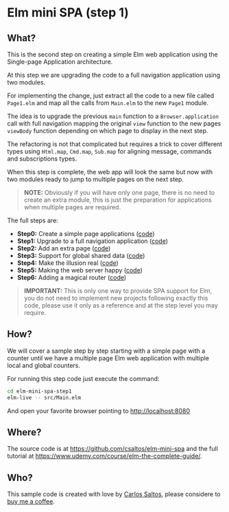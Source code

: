 # Elm mini SPA (step 1)

## What?

This is the second step on creating a simple Elm web application using the
Single-page Application architecture.

At this step we are upgrading the code to a full navigation application using
two modules.

For implementing the change, just extract all the code to a new file called
`Page1.elm` and map all the calls from `Main.elm` to the new `Page1` module.

The idea is to upgrade the previous `main` function to a `Browser.application`
call with full navigation mapping the original `view` function to the new pages
`viewBody` function depending on which page to display in the next step.

The refactoring is not that complicated but requires a trick to cover different
types using `Html.map`, `Cmd.map`, `Sub.map` for aligning message, commands
and subscriptions types.

When this step is complete, the web app will look the same but now with two
modules ready to jump to multiple pages on the next step.

> **NOTE:** Obviously if you will have only one page, there is no need to create
> an extra module, this is just the preparation for applications when multiple
> pages are required.

The full steps are:

- **Step0:** Create a simple page applications ([code](https://github.com/csaltos/elm-mini-spa/blob/main/elm-mini-spa-step0))
- **Step1:** Upgrade to a full navigation application ([code](https://github.com/csaltos/elm-mini-spa/blob/main/elm-mini-spa-step1))
- **Step2:** Add an extra page ([code](https://github.com/csaltos/elm-mini-spa/blob/main/elm-mini-spa-step2))
- **Step3:** Support for global shared data ([code](https://github.com/csaltos/elm-mini-spa/blob/main/elm-mini-spa-step3))
- **Step4:** Make the illusion real ([code](https://github.com/csaltos/elm-mini-spa/blob/main/elm-mini-spa-step4))
- **Step5:** Making the web server happy ([code](https://github.com/csaltos/elm-mini-spa/blob/main/elm-mini-spa-step5))
- **Step6:** Adding a magical router ([code](https://github.com/csaltos/elm-mini-spa/blob/main/elm-mini-spa-step6))

> **IMPORTANT:** This is only one way to provide SPA support for Elm, you do not
> need to implement new projects following exactly this code, please use it only
> as a reference and at the step level you may require.

## How?

We will cover a sample step by step starting with a simple page with a counter
until we have a multiple page Elm web application with multiple local and global
counters.

For running this step code just execute the command:

```bash
cd elm-mini-spa-step1
elm-live -- src/Main.elm
```

And open your favorite browser pointing to <http://localhost:8080>

## Where?

The source code is at <https://github.com/csaltos/elm-mini-spa> and the full
tutorial at <https://www.udemy.com/course/elm-the-complete-guide/>.

## Who?

This sample code is created with love by [Carlos Saltos](https://csaltos.com),
please considere to [buy me a coffee](https://csaltos.com/tech-blog/buy-me-a-coffee.html).
